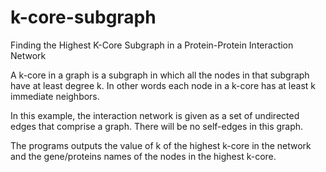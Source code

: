 # k-core-subgraph
Finding the Highest K-Core Subgraph in a Protein-Protein Interaction  Network

A k-core in a graph is a subgraph in which all the nodes in that subgraph have at least degree k. In other words each node in a k-core has at least k immediate neighbors. 

In this example, the interaction network is given as a set of undirected edges that comprise a graph. There will be no self-edges in this graph. 

The programs outputs the value of k of the highest k-core in the network and the gene/proteins names of the nodes in the highest k-core. 
